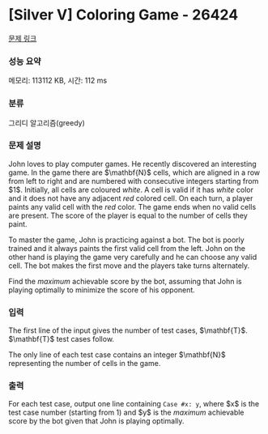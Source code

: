 # [Silver V] Coloring Game - 26424 

[문제 링크](https://www.acmicpc.net/problem/26424) 

### 성능 요약

메모리: 113112 KB, 시간: 112 ms

### 분류

그리디 알고리즘(greedy)

### 문제 설명

<p>John loves to play computer games. He recently discovered an interesting game. In the game there are $\mathbf{N}$ cells, which are aligned in a row from left to right and are numbered with consecutive integers starting from $1$. Initially, all cells are coloured <i>white</i>. A cell is valid if it has <i>white</i> color and it does not have any adjacent <i>red</i> colored cell. On each turn, a player paints any valid cell with the <i>red</i> color. The game ends when no valid cells are present. The score of the player is equal to the number of cells they paint.</p>

<p>To master the game, John is practicing against a bot. The bot is poorly trained and it always paints the first valid cell from the left. John on the other hand is playing the game very carefully and he can choose any valid cell. The bot makes the first move and the players take turns alternately.</p>

<p>Find the <i>maximum</i> achievable score by the bot, assuming that John is playing optimally to minimize the score of his opponent.</p>

### 입력 

 <p>The first line of the input gives the number of test cases, $\mathbf{T}$. $\mathbf{T}$ test cases follow.</p>

<p>The only line of each test case contains an integer $\mathbf{N}$ representing the number of cells in the game.</p>

### 출력 

 <p>For each test case, output one line containing <code>Case #x: y</code>, where $x$ is the test case number (starting from 1) and $y$ is the <i>maximum</i> achievable score by the bot given that John is playing optimally.</p>

